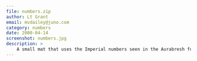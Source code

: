 ```yaml
---
file: numbers.zip
author: Lt Grant
email: mvdailey@juno.com
category: numbers
date: 2000-04-14
screenshot: numbers.jpg
description: >
    A small mat that uses the Imperial numbers seen in the Aurabresh font.  This font uses the Imperial Characters used in Star Wars.
---
```

